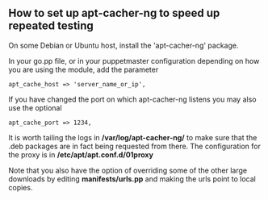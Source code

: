 ## How to set up apt-cacher-ng to speed up repeated testing

On some Debian or Ubuntu host, install the 'apt-cacher-ng' package.

In your go.pp file, or in your puppetmaster configuration depending on how you are using the module, add the parameter
  
    apt_cache_host => 'server_name_or_ip',

If you have changed the port on which apt-cacher-ng listens you may also use the optional

    apt_cache_port => 1234,

It is worth tailing the logs in __/var/log/apt-cacher-ng/__ to make sure that the .deb packages are in fact being requested from there. The configuration for the proxy is in __/etc/apt/apt.conf.d/01proxy__


Note that you also have the option of overriding some of the other large downloads by editing __manifests/urls.pp__ and making the urls point to local copies.

